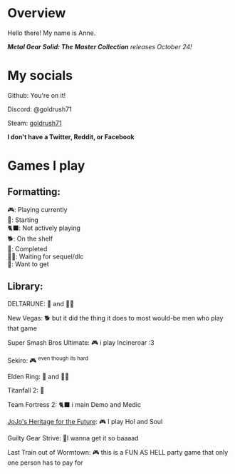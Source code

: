 # Overview

Hello there! My name is Anne.

***Metal Gear Solid: The Master Collection** releases October 24!*

# My socials
Github: You're on it!

Discord: @goldrush71

Steam: [goldrush71](https://steamcommunity.com/id/goldrush71)

**I don't have a Twitter, Reddit, or Facebook**

# Games I play
## Formatting:
<p>
🎮: Playing currently<br>
🚩: Starting<br>
🐈‍⬛: Not actively playing<br>
🐕: On the shelf<br>
🏁: Completed<br>
🏳️‍⚧️: Waiting for sequel/dlc<br>
💸: Want to get
</p>

## Library:

DELTARUNE: 🏁 and 🏳️‍⚧️

New Vegas: 🐕 but it did the thing it does to most would-be men who play that game

Super Smash Bros Ultimate: 🎮 i play Incineroar :3

Sekiro: 🎮 <sup> even though its hard</sup>

Elden Ring: 🏁 and 🏳️‍⚧️

Titanfall 2: 🚩

Team Fortress 2: 🐈‍⬛ i main Demo and Medic

[JoJo's Heritage for the Future](https://www.youtube.com/watch?v=6hIG22y8MV0): 🎮 I play Hol and Soul

Guilty Gear Strive: 💸I wanna get it so baaaad

Last Train out of Wormtown: 🎮 this is a FUN AS HELL party game that only one person has to pay for



